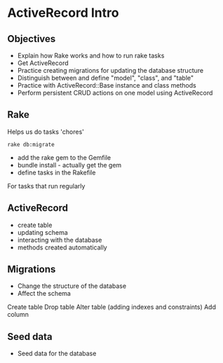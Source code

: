 # ActiveRecord Intro

## Objectives

* Explain how Rake works and how to run rake tasks
* Get ActiveRecord
* Practice creating migrations for updating the database structure
* Distinguish between and define "model", "class", and "table"
* Practice with ActiveRecord::Base instance and class methods
* Perform persistent CRUD actions on one model using ActiveRecord

## Rake

Helps us do tasks
'chores'

`rake db:migrate`

* add the rake gem to the Gemfile
* bundle install - actually get the gem
* define tasks in the Rakefile

For tasks that run regularly

## ActiveRecord

* create table
* updating schema
* interacting with the database
* methods created automatically

## Migrations

* Change the structure of the database
* Affect the schema

Create table
Drop table
Alter table (adding indexes and constraints)
Add column

## Seed data

* Seed data for the database
